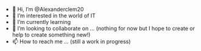 - 👋 Hi, I’m @Alexanderclem20
- 👀 I’m interested in the world of IT
- 🌱 I’m currently learning 
- 💞️ I’m looking to collaborate on ... (nothing for now but I hope to create or help to create something new!)
- 📫 How to reach me ... (still a work in progress)

<!---
Alexanderclem20/Alexanderclem20 is a ✨ special ✨ repository because its `README.md` (this file) appears on your GitHub profile.
You can click the Preview link to take a look at your changes.
--->
